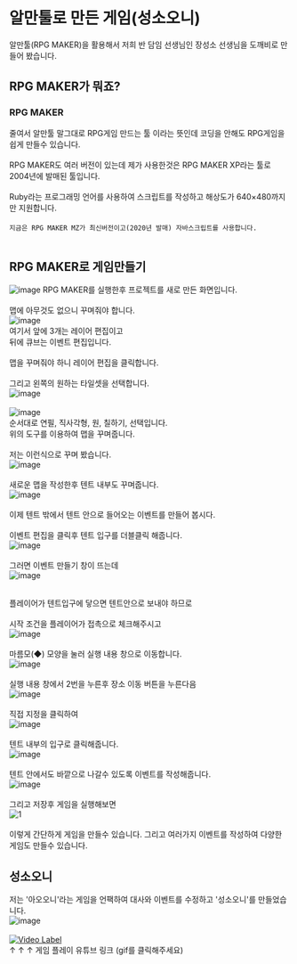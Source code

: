 # 알만툴로 만든 게임(성소오니)
알만툴(RPG MAKER)을 활용해서 저희 반 담임 선생님인 장성소 선생님을 도깨비로 만들어 봤습니다.

## RPG MAKER가 뭐죠?
### RPG MAKER
줄여서 알만툴 말그대로 RPG게임 만드는 툴 이라는 뜻인데 코딩을 안해도 RPG게임을 쉽게 만들수 있습니다.<br><br>
RPG MAKER도 여러 버전이 있는데 제가 사용한것은 RPG MAKER XP라는 툴로 2004년에 발매된 툴입니다.<br><br>
Ruby라는 프로그래밍 언어를 사용하여 스크립트를 작성하고 해상도가 640×480까지만 지원합니다.<br><br>
`지금은 RPG MAKER MZ가 최신버전이고(2020년 발매) 자바스크립트를 사용합니다.`<br><br>
## RPG MAKER로 게임만들기
![image](https://user-images.githubusercontent.com/88234731/185748051-e5df4ca7-2464-4689-83db-e9fc2aea92e2.png)
RPG MAKER를 실행한후 프로젝트를 새로 만든 화면입니다.<br><br>
맵에 아무것도 없으니 꾸며줘야 합니다.<br>
![image](https://user-images.githubusercontent.com/88234731/185748256-4e5d1bcd-7fae-4438-9a0b-262ae00b49c2.png)<br>
여기서 앞에 3개는 레이어 편집이고<br>
뒤에 큐브는 이벤트 편집입니다.<br><br>
맵을 꾸며줘야 하니 레이어 편집을 클릭합니다.<br><br>
그리고 왼쪽의 원하는 타일셋을 선택합니다.<br>
![image](https://user-images.githubusercontent.com/88234731/185748780-d489a32a-625b-4974-ae0b-9f60a6f9f33f.png)<br><br>
![image](https://user-images.githubusercontent.com/88234731/185748831-869bd7f0-e8fb-4014-96d8-1a2d004a1a59.png)<br>
순서대로 연필, 직사각형, 원, 칠하기, 선택입니다.<br>
위의 도구를 이용하여 맵을 꾸며줍니다.<br><br>
저는 이런식으로 꾸며 봤습니다.<br>
![image](https://user-images.githubusercontent.com/88234731/185749376-39e4370d-056d-4a64-ac30-d765d526d6d9.png)<br><br>
새로운 맵을 작성한후 텐트 내부도 꾸며줍니다.<br>
![image](https://user-images.githubusercontent.com/88234731/185751104-589f1cc8-778f-44e9-acb8-0144621c5e7d.png)<br><br>
이제 텐트 밖에서 텐트 안으로 들어오는 이벤트를 만들어 봅시다.<br><br>
이벤트 편집을 클릭후 텐트 입구를 더블클릭 해줍니다.<br>
![image](https://user-images.githubusercontent.com/88234731/185751257-abe01cf8-cf1f-416d-9702-07339bb7db65.png)<br><br>
그러면 이벤트 만들기 창이 뜨는데<br>
![image](https://user-images.githubusercontent.com/88234731/185751472-91120379-f24c-4fee-9049-c93e4dbb2cfe.png)<br><br>

플레이어가 텐트입구에 닿으면 텐트안으로 보내야 하므로<br><br>
시작 조건을 플레이어가 접촉으로 체크해주시고<br>
![image](https://user-images.githubusercontent.com/88234731/185751677-be5fd7b8-c2b9-47b2-b651-aff117fe05d6.png)<br><br>
마름모(◆) 모양을 눌러 실행 내용 창으로 이동합니다.<br>
![image](https://user-images.githubusercontent.com/88234731/185751764-38f20b44-63b3-4d85-90f3-7d30a18a6d1c.png)<br><br>
실행 내용 창에서 2번을 누른후 장소 이동 버튼을 누른다음<br>
![image](https://user-images.githubusercontent.com/88234731/185789118-a223594f-84dd-4261-a92a-efee5226a779.png)<br><br>
직접 지정을 클릭하여<br>
![image](https://user-images.githubusercontent.com/88234731/185788972-c0e2ec88-b2a1-4178-9468-ba65f9f8cc09.png)<br><br>
텐트 내부의 입구로 클릭해줍니다.<br>
![image](https://user-images.githubusercontent.com/88234731/185752027-692d7658-97fe-45c8-a594-4f40903d8245.png)<br><br>
텐트 안에서도 바깥으로 나갈수 있도록 이벤트를 작성해줍니다.<br>
![image](https://user-images.githubusercontent.com/88234731/185752692-c51a43cd-df3f-4458-8a9e-f4e3860f591c.png)<br><br>
그리고 저장후 게임을 실행해보면<br>
![1](https://user-images.githubusercontent.com/88234731/185788849-3e239c1f-5e17-4f24-8d62-011cc8d4dcc8.gif)<br><br>
이렇게 간단하게 게임을 만들수 있습니다. 그리고 여러가지 이벤트를 작성하여 다양한 게임도 만들수 있습니다.
## 성소오니
저는 '아오오니'라는 게임을 언팩하여 대사와 이벤트를 수정하고 '성소오니'를 만들었습니다.<br>
![image](https://user-images.githubusercontent.com/88234731/193286018-b1fa124d-ecd7-46e4-9261-2be8bce0701b.png)<br><br>
[![Video Label](https://user-images.githubusercontent.com/88234731/193291269-d6f549d7-2b26-4ad7-8926-0b55c566a518.gif)](https://youtu.be/3oIgSRp19t8)<br>
↑ ↑ ↑ 게임 플레이 유튜브 링크 (gif를 클릭해주세요)





